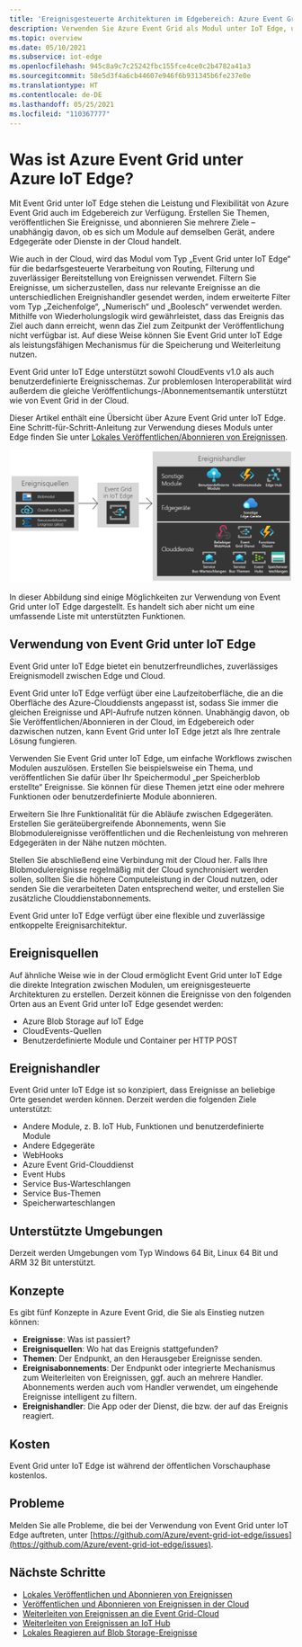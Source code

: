 ```yaml
---
title: 'Ereignisgesteuerte Architekturen im Edgebereich: Azure Event Grid unter IoT Edge'
description: Verwenden Sie Azure Event Grid als Modul unter IoT Edge, um Ereignisse zwischen Modulen, Edgegeräten und der Cloud weiterzuleiten.
ms.topic: overview
ms.date: 05/10/2021
ms.subservice: iot-edge
ms.openlocfilehash: 945c8a9c7c25242fbc155fce4ce0c2b4782a41a3
ms.sourcegitcommit: 58e5d3f4a6cb44607e946f6b931345b6fe237e0e
ms.translationtype: HT
ms.contentlocale: de-DE
ms.lasthandoff: 05/25/2021
ms.locfileid: "110367777"
---
```

# <a name="what-is-azure-event-grid-on-azure-iot-edge"></a>Was ist Azure Event Grid unter Azure IoT Edge?
Mit Event Grid unter IoT Edge stehen die Leistung und Flexibilität von Azure Event Grid auch im Edgebereich zur Verfügung. Erstellen Sie Themen, veröffentlichen Sie Ereignisse, und abonnieren Sie mehrere Ziele – unabhängig davon, ob es sich um Module auf demselben Gerät, andere Edgegeräte oder Dienste in der Cloud handelt.

Wie auch in der Cloud, wird das Modul vom Typ „Event Grid unter IoT Edge“ für die bedarfsgesteuerte Verarbeitung von Routing, Filterung und zuverlässiger Bereitstellung von Ereignissen verwendet. Filtern Sie Ereignisse, um sicherzustellen, dass nur relevante Ereignisse an die unterschiedlichen Ereignishandler gesendet werden, indem erweiterte Filter vom Typ „Zeichenfolge“, „Numerisch“ und „Boolesch“ verwendet werden. Mithilfe von Wiederholungslogik wird gewährleistet, dass das Ereignis das Ziel auch dann erreicht, wenn das Ziel zum Zeitpunkt der Veröffentlichung nicht verfügbar ist. Auf diese Weise können Sie Event Grid unter IoT Edge als leistungsfähigen Mechanismus für die Speicherung und Weiterleitung nutzen.

Event Grid unter IoT Edge unterstützt sowohl CloudEvents v1.0 als auch benutzerdefinierte Ereignisschemas. Zur problemlosen Interoperabilität wird außerdem die gleiche Veröffentlichungs-/Abonnementsemantik unterstützt wie von Event Grid in der Cloud.

Dieser Artikel enthält eine Übersicht über Azure Event Grid unter IoT Edge. Eine Schritt-für-Schritt-Anleitung zur Verwendung dieses Moduls unter Edge finden Sie unter [Lokales Veröffentlichen/Abonnieren von Ereignissen](pub-sub-events-webhook-local.md). 

![Modell „Event Grid unter IoT Edge“ mit Quellen und Handlern](../media/edge-overview/functional-model.png)

In dieser Abbildung sind einige Möglichkeiten zur Verwendung von Event Grid unter IoT Edge dargestellt. Es handelt sich aber nicht um eine umfassende Liste mit unterstützten Funktionen.

## <a name="when-to-use-event-grid-on-iot-edge"></a>Verwendung von Event Grid unter IoT Edge

Event Grid unter IoT Edge bietet ein benutzerfreundliches, zuverlässiges Ereignismodell zwischen Edge und Cloud.

Event Grid unter IoT Edge verfügt über eine Laufzeitoberfläche, die an die Oberfläche des Azure-Clouddiensts angepasst ist, sodass Sie immer die gleichen Ereignisse und API-Aufrufe nutzen können. Unabhängig davon, ob Sie Veröffentlichen/Abonnieren in der Cloud, im Edgebereich oder dazwischen nutzen, kann Event Grid unter IoT Edge jetzt als Ihre zentrale Lösung fungieren.

Verwenden Sie Event Grid unter IoT Edge, um einfache Workflows zwischen Modulen auszulösen. Erstellen Sie beispielsweise ein Thema, und veröffentlichen Sie dafür über Ihr Speichermodul „per Speicherblob erstellte“ Ereignisse. Sie können für diese Themen jetzt eine oder mehrere Funktionen oder benutzerdefinierte Module abonnieren.

Erweitern Sie Ihre Funktionalität für die Abläufe zwischen Edgegeräten. Erstellen Sie geräteübergreifende Abonnements, wenn Sie Blobmodulereignisse veröffentlichen und die Rechenleistung von mehreren Edgegeräten in der Nähe nutzen möchten.

Stellen Sie abschließend eine Verbindung mit der Cloud her. Falls Ihre Blobmodulereignisse regelmäßig mit der Cloud synchronisiert werden sollen, sollten Sie die höhere Computeleistung in der Cloud nutzen, oder senden Sie die verarbeiteten Daten entsprechend weiter, und erstellen Sie zusätzliche Clouddienstabonnements.

Event Grid unter IoT Edge verfügt über eine flexible und zuverlässige entkoppelte Ereignisarchitektur.

## <a name="event-sources"></a>Ereignisquellen

Auf ähnliche Weise wie in der Cloud ermöglicht Event Grid unter IoT Edge die direkte Integration zwischen Modulen, um ereignisgesteuerte Architekturen zu erstellen. Derzeit können die Ereignisse von den folgenden Orten aus an Event Grid unter IoT Edge gesendet werden:

* Azure Blob Storage auf IoT Edge
* CloudEvents-Quellen
* Benutzerdefinierte Module und Container per HTTP POST

## <a name="event-handlers"></a>Ereignishandler

Event Grid unter IoT Edge ist so konzipiert, dass Ereignisse an beliebige Orte gesendet werden können. Derzeit werden die folgenden Ziele unterstützt:

* Andere Module, z. B. IoT Hub, Funktionen und benutzerdefinierte Module
* Andere Edgegeräte
* WebHooks
* Azure Event Grid-Clouddienst
* Event Hubs
* Service Bus-Warteschlangen
* Service Bus-Themen
* Speicherwarteschlangen

## <a name="supported-environments"></a>Unterstützte Umgebungen
Derzeit werden Umgebungen vom Typ Windows 64 Bit, Linux 64 Bit und ARM 32 Bit unterstützt.

## <a name="concepts"></a>Konzepte

Es gibt fünf Konzepte in Azure Event Grid, die Sie als Einstieg nutzen können:

* **Ereignisse**: Was ist passiert?
* **Ereignisquellen**: Wo hat das Ereignis stattgefunden?
* **Themen**: Der Endpunkt, an den Herausgeber Ereignisse senden.
* **Ereignisabonnements**: Der Endpunkt oder integrierte Mechanismus zum Weiterleiten von Ereignissen, ggf. auch an mehrere Handler. Abonnements werden auch vom Handler verwendet, um eingehende Ereignisse intelligent zu filtern.
* **Ereignishandler**: Die App oder der Dienst, die bzw. der auf das Ereignis reagiert.

## <a name="cost"></a>Kosten

Event Grid unter IoT Edge ist während der öffentlichen Vorschauphase kostenlos.

## <a name="issues"></a>Probleme
Melden Sie alle Probleme, die bei der Verwendung von Event Grid unter IoT Edge auftreten, unter [https://github.com/Azure/event-grid-iot-edge/issues](https://github.com/Azure/event-grid-iot-edge/issues).

## <a name="next-steps"></a>Nächste Schritte

* [Lokales Veröffentlichen und Abonnieren von Ereignissen](pub-sub-events-webhook-local.md)
* [Veröffentlichen und Abonnieren von Ereignissen in der Cloud](pub-sub-events-webhook-cloud.md)
* [Weiterleiten von Ereignissen an die Event Grid-Cloud](forward-events-event-grid-cloud.md)
* [Weiterleiten von Ereignissen an IoT Hub](forward-events-iothub.md)
* [Lokales Reagieren auf Blob Storage-Ereignisse](react-blob-storage-events-locally.md)